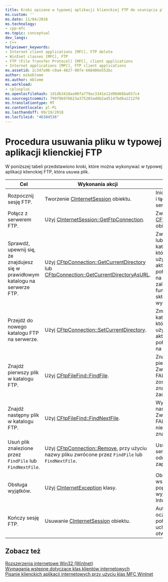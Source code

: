 ```yaml
---
title: Kroki opisane w typowej aplikacji klienckiej FTP do usunięcia pliku | Dokumentacja firmy Microsoft
ms.custom: ''
ms.date: 11/04/2016
ms.technology:
- cpp-mfc
ms.topic: conceptual
dev_langs:
- C++
helpviewer_keywords:
- Internet client applications [MFC], FTP delete
- WinInet classes [MFC], FTP
- FTP (File Transfer Protocol) [MFC], client applications
- Internet applications [MFC], FTP client applications
ms.assetid: 2c347a96-c0a4-4827-98fe-668406e552bc
author: mikeblome
ms.author: mblome
ms.workload:
- cplusplus
ms.openlocfilehash: 1d1db3418aa96fa779ac3341e12d90d66ba657c4
ms.sourcegitcommit: 799f9b976623a375203ad8b2ad5147bd6a2212f0
ms.translationtype: MT
ms.contentlocale: pl-PL
ms.lasthandoff: 09/19/2018
ms.locfileid: "46384536"
---
```

# <a name="steps-in-a-typical-ftp-client-application-to-delete-a-file"></a>Procedura usuwania pliku w typowej aplikacji klienckiej FTP

W poniższej tabeli przedstawiono kroki, które można wykonywać w typowej aplikacji klienckiej FTP, która usuwa plik.

|Cel|Wykonania akcji|Efekty|
|---------------|----------------------|-------------|
|Rozpocznij sesję FTP.|Tworzenie [CInternetSession](../mfc/reference/cinternetsession-class.md) obiektu.|Inicjuje WinInet i łączy się z serwerem.|
|Połącz z serwerem FTP.|Użyj [CInternetSession::GetFtpConnection](../mfc/reference/cinternetsession-class.md#getftpconnection).|Zwraca [CFtpConnection](../mfc/reference/cftpconnection-class.md) obiektu.|
|Sprawdź, upewnij się, że znajdujesz się w prawidłowym katalogu na serwerze FTP.|Użyj [CFtpConnection::GetCurrentDirectory](../mfc/reference/cftpconnection-class.md#getcurrentdirectory) lub [CFtpConnection::GetCurrentDirectoryAsURL](../mfc/reference/cftpconnection-class.md#getcurrentdirectoryasurl).|Zwraca nazwę lub adres URL katalogu w którym użytkownik jest aktualnie połączony się na serwerze, w zależności od funkcji składowej wybrane.|
|Przejdź do nowego katalogu FTP na serwerze.|Użyj [CFtpConnection::SetCurrentDirectory](../mfc/reference/cftpconnection-class.md#setcurrentdirectory).|Zmienia katalog, w którym użytkownik jest aktualnie połączony się na serwerze.|
|Znajdź pierwszy plik w katalogu FTP.|Użyj [CFtpFileFind::FindFile](../mfc/reference/cftpfilefind-class.md#findfile).|Znajdzie pierwszy plik. Zwraca wartość FALSE, jeśli nie zostaną znalezione żadne pliki.|
|Znajdź następny plik w katalogu FTP.|Użyj [CFtpFileFind::FindNextFile](../mfc/reference/cftpfilefind-class.md#findnextfile).|Wyszukuje następny plik. Zwraca wartość FALSE, jeśli plik nie zostanie znaleziony.|
|Usuń plik znalezione przez `FindFile` lub `FindNextFile`.|Użyj [CFtpConnection::Remove](../mfc/reference/cftpconnection-class.md#remove), przy użyciu nazwy pliku zwrócone przez `FindFile` lub `FindNextFile`.|Usuwa plik na serwerze do odczytu lub zapisu.|
|Obsługa wyjątków.|Użyj [CInternetException](../mfc/reference/cinternetexception-class.md) klasy.|Obsługuje wszystkie popularne typy wyjątków Internet.|
|Kończy sesję FTP.|Usuwanie [CInternetSession](../mfc/reference/cinternetsession-class.md) obiektu.|Automatycznie oczyszcza połączenia i uchwytów otwartego pliku.|

## <a name="see-also"></a>Zobacz też

[Rozszerzenia internetowe Win32 (WinInet)](../mfc/win32-internet-extensions-wininet.md)<br/>
[Wymagania wstępne dotyczące klas klientów internetowych](../mfc/prerequisites-for-internet-client-classes.md)<br/>
[Pisanie klienckich aplikacji internetowych przy użyciu klas MFC WinInet](../mfc/writing-an-internet-client-application-using-mfc-wininet-classes.md)
